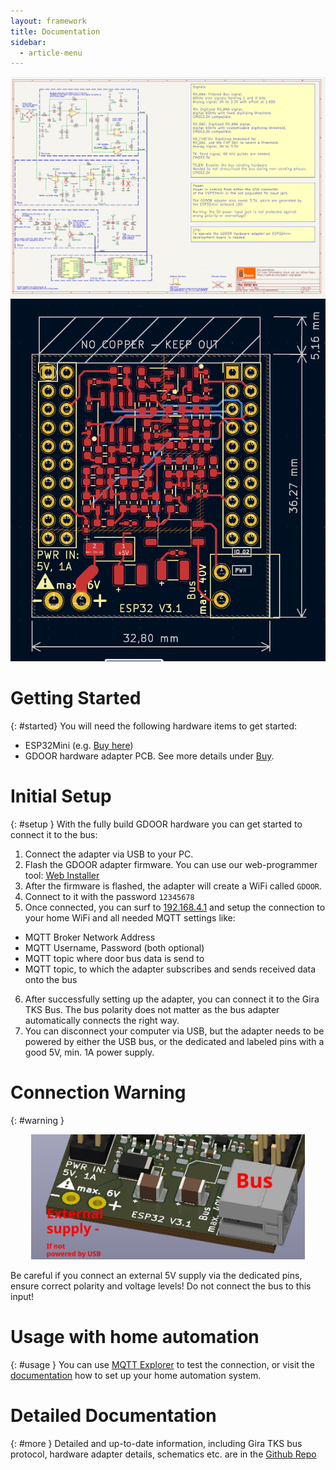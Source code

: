 ```yaml
---
layout: framework
title: Documentation
sidebar:
  - article-menu
---
```

<div class="image">
<img src="./assets/images/doc-schematics.png"/>
<img src="./assets/images/doc-pcb.png"/>
</div>

# Getting Started
{: #started}
You will need the following hardware items to get started:

- ESP32Mini (e.g. [Buy here](https://www.az-delivery.de/en/products/esp32-d1-mini))
- GDOOR hardware adapter PCB. See more details under [Buy](./buy.html).

# Initial Setup
{: #setup }
With the fully build GDOOR hardware you can get started to connect it to the bus:

1. Connect the adapter via USB to your PC.
2. Flash the GDOOR adapter firmware.
You can use our web-programmer tool: [Web Installer](./web-installer.html)
3. After the firmware is flashed, the adapter will create a WiFi called `GDOOR`.
4. Connect to it with the password `12345678`
5. Once connected, you can surf to [192.168.4.1](http://192.168.4.1)
and setup the connection to your home WiFi and all needed MQTT settings like:
- MQTT Broker Network Address
- MQTT Username, Password (both optional)
- MQTT topic where door bus data is send to
- MQTT topic, to which the adapter subscribes and sends received data onto the bus
6. After successfully setting up the adapter, you can connect it to the Gira TKS Bus.
The bus polarity does not matter as the bus adapter automatically connects the right way.
7. You can disconnect your computer via USB, but the adapter needs to be powered by either the USB bus,
or the dedicated and labeled pins with a good 5V, min. 1A power supply.

# Connection Warning
{: #warning }
<p align="center">
<img src="./assets/images/doc-pinout.png" height="200px"/>
</p>


Be careful if you connect an external 5V supply via the dedicated pins,
ensure correct polarity and voltage levels!
Do not connect the bus to this input!

# Usage with home automation
{: #usage }
You can use [MQTT Explorer](https://mqtt-explorer.com/) to test the connection,
or visit the [documentation](https://github.com/gdoor-org/gdoor/blob/main/doc/integrations/home-assistant.md) how to set up your home automation system.

# Detailed Documentation
{: #more }
Detailed and up-to-date information, including Gira TKS bus protocol,
hardware adapter details, schematics etc. are in the [Github Repo](https://github.com/gdoor-org/gdoor/)